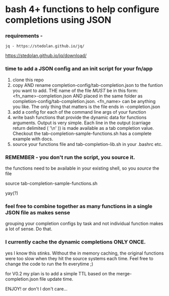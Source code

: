 # bash 4+ functions to help configure <TAB> completions using JSON

### requirements -

    jq - https://stedolan.github.io/jq/

https://stedolan.github.io/jq/download/

### time to add a JSON config and an init script for your fn/app

1. clone this repo
2. copy AND rename completion-config/tab-completion.json to the funtion you want to add. THE name of the file _MUST_ be in this form: <fn_name>-completion.json AND placed in the same folder as completion-config/tab-completion.json. <fn_name> can be anything you like. The only thing that matters is the file ends in -completion.json
3. add a config for each of the command line args of your function
4. write bash functions that provide the dynamic data for functions arguments. Output is very simple. Each line in the output (carriage return delimited ( '\n' )) is made available as a tab completion value. Checkout the tab-completion-sample-functions.sh has a complete example with docs.
5. source your functions file and tab-completion-lib.sh in your .bashrc etc.

### REMEMBER - you don't run the script, you source it.

the functions need to be available in your existing shell, so you _source_ the file

source tab-completion-sample-functions.sh

yay(?)

### feel free to combine together as many functions in a single JSON file as makes sense

grouping your completion configs by task and not individual function makes a lot of sense. Do that.

### I currently cache the dynamic completions ONLY ONCE.

yes I know this stinks. Without the in memory caching, the original functions were too slow when they hit the source systems each time.  Feel free to change the code to run the fn everytime ;) 

for V0.2 my plan is to add a simple TTL based on the merge-completion.json file update time.


ENJOY! or don't I don't care...
